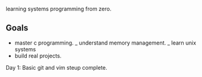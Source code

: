 learning systems programming from zero.

## Goals 

 - master c programming.
 _ understand memory management.
 _ learn unix systems
 - build real projects.

Day 1: Basic git and vim steup complete.
